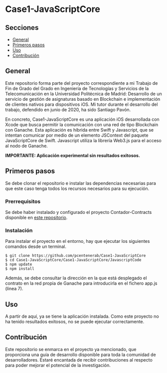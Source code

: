 # Case1-JavaScriptCore

## Secciones

- [General](#general)
- [Primeros pasos](#primeros_pasos)
- [Uso](#uso)
- [Contribución](#contribucion)

## General <a name = "general"></a>

Este repositorio forma parte del proyecto correspondiente a mi Trabajo de Fin de Grado del Grado en Ingeniería de Tecnologías y Servicios de la Telecomunicación en la Universidad Politécnica de Madrid: Desarrollo de un servicio de gestión de asignaturas basado en Blockchain e implementación de clientes nativos para dispositivos iOS. Mi tutor durante el desarrollo del trabajo, defendido en junio de 2020, ha sido Santiago Pavón.

En concreto, Case1-JavaScriptCore es una aplicación iOS desarrollada con Xcode que busca permitir la comunicación con una red de tipo Blockchain con Ganache. Esta aplicación es híbrida entre Swift y Javascript, que se intentan comunicar por medio de un elemento JSContext del paquete JavaScriptCore de Swift. Javascript utiliza la librería Web3.js para el acceso al nodo de Ganache.

**IMPORTANTE: Aplicación experimental sin resultados exitosos.**

## Primeros pasos <a name = "primeros_pasos"></a>

Se debe clonar el repositorio e instalar las dependencias necesarias para que este caso tenga todos los recursos necesarios para su ejecución.

### Prerrequisitos

Se debe haber instalado y configurado el proyecto Contador-Contracts disponible en [este repositorio](https://github.com/pcentenerab/Contador-Contract).

### Instalación

Para instalar el proyecto en el entorno, hay que ejecutar los siguientes comandos desde un terminal.

```
$ git clone https://github.com/pcentenerab/Case1-JavaScriptCore 
$ cd Case1-JavaScriptCore/Case1-JavaScriptCore/JavascriptCode 
$ npm update
$ npm install
```

Además, se debe consultar la dirección en la que está desplegado el contrato en la red propia de Ganache para introducirla en el fichero app.js (línea 7). 


## Uso <a name = "uso"></a>

A partir de aquí, ya se tiene la aplicación instalada. Como este proyecto no ha tenido resultados exitosos, no se puede ejecutar correctamente.


## Contribución <a name = "contribucion"></a>

Este repositorio se enmarca en el proyecto ya mencionado, que proporciona una guía de desarrollo disponible para toda la comunidad de desarrolladores. Estaré encantada de recibir contribuciones al respecto para poder mejorar el potencial de la investigación.